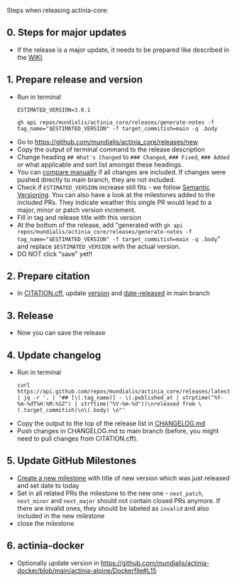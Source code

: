 Steps when releasing actinia-core:

## 0. Steps for major updates
* If the release is a major update, it needs to be prepared like described in the [WIKI](https://github.com/mundialis/actinia_core/wiki/Versioning).

## 1. Prepare release and version
* Run in terminal
    ```
    ESTIMATED_VERSION=3.0.1

    gh api repos/mundialis/actinia_core/releases/generate-notes -f tag_name="$ESTIMATED_VERSION" -f target_commitish=main -q .body
    ```
* Go to https://github.com/mundialis/actinia_core/releases/new
* Copy the output of terminal command to the release description
* Change heading `## What's Changed` to `### Changed`, `### Fixed`, `### Added` or what applicable and sort list amongst these headings.
* You can [compare manually](https://github.com/mundialis/actinia_core/compare/3.0.0...3.0.1) if all changes are included. If changes were pushed directly to main branch, they are not included.
* Check if `ESTIMATED_VERSION` increase still fits - we follow [Semantic Versioning](https://semver.org/spec/v2.0.0.html). You can also have a look at the milestones added to the included PRs. They indicate weather this single PR would lead to a major, minor or patch version increment.
* Fill in tag and release title with this version
* At the bottom of the release, add
  "generated with `gh api repos/mundialis/actinia_core/releases/generate-notes -f tag_name="$ESTIMATED_VERSION" -f target_commitish=main -q .body`" and replace `$ESTIMATED_VERSION` with the actual version.
* DO NOT click "save" yet!!

## 2. Prepare citation
* In [CITATION.cff](https://github.com/mundialis/actinia_core/blob/main/CITATION.cff), update [version](https://github.com/mundialis/actinia_core/blob/main/CITATION.cff#L8) and [date-released](https://github.com/mundialis/actinia_core/blob/main/CITATION.cff#L10) in main branch

## 3. Release
* Now you can save the release

## 4. Update changelog
* Run in terminal
    ```
    curl https://api.github.com/repos/mundialis/actinia_core/releases/latest | jq -r '. | "## [\(.tag_name)] - \(.published_at | strptime("%Y-%m-%dT%H:%M:%SZ") | strftime("%Y-%m-%d"))\nreleased from \(.target_commitish)\n\(.body) \n"'
    ```
* Copy the output to the top of the release list in [CHANGELOG.md](https://github.com/mundialis/actinia_core/blob/main/CHANGELOG.md)
* Push changes in CHANGELOG.md to main branch (before, you might need to pull changes from CITATION.cff).

## 5. Update GitHub Milestones
* [Create a new milestone](https://github.com/mundialis/actinia_core/milestones/new) with title of new version which was just released and set date to today
* Set in all related PRs the milestone to the new one - `next_patch`, `next_minor` and `next_major` should not contain closed PRs anymore. If there are invalid ones, they should be labeled as `invalid` and also included in the new milestone
* close the milestone

## 6. actinia-docker
* Optionally update version in https://github.com/mundialis/actinia-docker/blob/main/actinia-alpine/Dockerfile#L15
